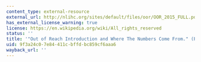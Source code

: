 ```yaml
---
content_type: external-resource
external_url: http://nlihc.org/sites/default/files/oor/OOR_2015_FULL.pdf
has_external_license_warning: true
license: https://en.wikipedia.org/wiki/All_rights_reserved
status: ''
title: '"Out of Reach Introduction and Where The Numbers Come From." (PDF - 9.0MB)'
uid: 9f3a24c0-7e84-411c-bffd-bc859cf6aaa6
wayback_url: ''
---
```

